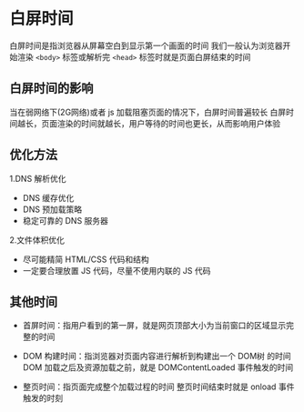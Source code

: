 # 白屏时间

白屏时间是指浏览器从屏幕空白到显示第一个画面的时间
我们一般认为浏览器开始渲染 `<body>` 标签或解析完 `<head>` 标签时就是页面白屏结束的时间

## 白屏时间的影响

当在弱网络下(2G网络)或者 js 加载阻塞页面的情况下，白屏时间普遍较长
白屏时间越长，页面渲染的时间就越长，用户等待的时间也更长，从而影响用户体验

## 优化方法

1.DNS 解析优化

- DNS 缓存优化
- DNS 预加载策略
- 稳定可靠的 DNS 服务器

2.文件体积优化

- 尽可能精简 HTML/CSS 代码和结构
- 一定要合理放置 JS 代码，尽量不使用内联的 JS 代码

## 其他时间

- 首屏时间：指用户看到的第一屏，就是网页顶部大小为当前窗口的区域显示完整的时间

- DOM 构建时间：指浏览器对页面内容进行解析到构建出一个 DOM树 的时间
DOM 加载之后及资源加载之前，就是 DOMContentLoaded 事件触发的时间

- 整页时间：指页面完成整个加载过程的时间
整页时间结束时就是 onload 事件触发的时刻
